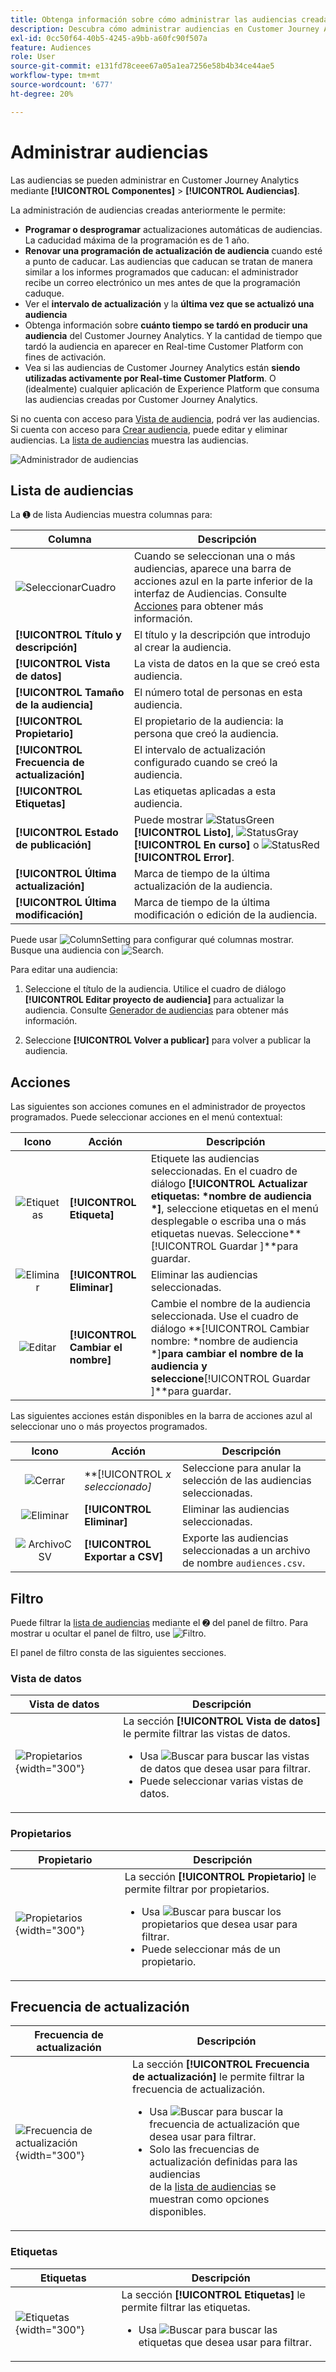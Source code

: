 ```yaml
---
title: Obtenga información sobre cómo administrar las audiencias creadas en Customer Journey Analytics
description: Descubra cómo administrar audiencias en Customer Journey Analytics
exl-id: 0cc50f64-40b5-4245-a9bb-a60fc90f507a
feature: Audiences
role: User
source-git-commit: e131fd78ceee67a05a1ea7256e58b4b34ce44ae5
workflow-type: tm+mt
source-wordcount: '677'
ht-degree: 20%

---
```


# Administrar audiencias

Las audiencias se pueden administrar en Customer Journey Analytics mediante **[!UICONTROL Componentes]** > **[!UICONTROL Audiencias]**.

La administración de audiencias creadas anteriormente le permite:

* **Programar o desprogramar** actualizaciones automáticas de audiencias. La caducidad máxima de la programación es de 1 año.
* **Renovar una programación de actualización de audiencia** cuando esté a punto de caducar. Las audiencias que caducan se tratan de manera similar a los informes programados que caducan: el administrador recibe un correo electrónico un mes antes de que la programación caduque.
* Ver el **intervalo de actualización** y la **última vez que se actualizó una audiencia**
* Obtenga información sobre **cuánto tiempo se tardó en producir una audiencia** del Customer Journey Analytics. Y la cantidad de tiempo que tardó la audiencia en aparecer en Real-time Customer Platform con fines de activación.
* Vea si las audiencias de Customer Journey Analytics están **siendo utilizadas activamente por Real-time Customer Platform**. O (idealmente) cualquier aplicación de Experience Platform que consuma las audiencias creadas por Customer Journey Analytics.

Si no cuenta con acceso para [Vista de audiencia](/help/technotes/access-control.md#user-level-access), podrá ver las audiencias. Si cuenta con acceso para [Crear audiencia](/help/technotes/access-control.md#user-level-access), puede editar y eliminar audiencias. La [lista de audiencias](#audiences-list) muestra las audiencias.

![Administrador de audiencias](assets/audiences-manager.png)

## Lista de audiencias

La ➊ de lista Audiencias muestra columnas para:

| Columna | Descripción |
| --- | --- |
| ![SeleccionarCuadro](/help/assets/icons/SelectBox.svg) | Cuando se seleccionan una o más audiencias, aparece una barra de acciones azul en la parte inferior de la interfaz de Audiencias. Consulte [Acciones](#actions) para obtener más información. |
| **[!UICONTROL Título y descripción]** | El título y la descripción que introdujo al crear la audiencia. |
| **[!UICONTROL Vista de datos]** | La vista de datos en la que se creó esta audiencia. |
| **[!UICONTROL Tamaño de la audiencia]** | El número total de personas en esta audiencia. |
| **[!UICONTROL Propietario]** | El propietario de la audiencia: la persona que creó la audiencia. |
| **[!UICONTROL Frecuencia de actualización]** | El intervalo de actualización configurado cuando se creó la audiencia. |
| **[!UICONTROL Etiquetas]** | Las etiquetas aplicadas a esta audiencia. |
| **[!UICONTROL Estado de publicación]** | Puede mostrar ![StatusGreen](/help/assets/icons/StatusGreen.svg) **[!UICONTROL Listo]**, ![StatusGray](/help/assets/icons/StatusGray.svg) **[!UICONTROL En curso]** o ![StatusRed](/help/assets/icons/StatusRed.svg) **[!UICONTROL Error]**. |
| **[!UICONTROL Última actualización]** | Marca de tiempo de la última actualización de la audiencia. |
| **[!UICONTROL Última modificación]** | Marca de tiempo de la última modificación o edición de la audiencia. |

Puede usar ![ColumnSetting](/help/assets/icons/ColumnSetting.svg) para configurar qué columnas mostrar. Busque una audiencia con ![Search](/help/assets/icons/Search.svg).

Para editar una audiencia:

1. Seleccione el título de la audiencia. Utilice el cuadro de diálogo **[!UICONTROL Editar proyecto de audiencia]** para actualizar la audiencia. Consulte [Generador de audiencias](publish.md#audience-builder) para obtener más información.

1. Seleccione **[!UICONTROL Volver a publicar]** para volver a publicar la audiencia.


## Acciones

Las siguientes son acciones comunes en el administrador de proyectos programados. Puede seleccionar acciones en el menú contextual:

| Icono | Acción | Descripción |
|:---:|---|---|
| ![Etiquetas](/help/assets/icons/Labels.svg) | **[!UICONTROL Etiqueta]** | Etiquete las audiencias seleccionadas. En el cuadro de diálogo **[!UICONTROL Actualizar etiquetas: *nombre de audiencia *]**, seleccione etiquetas en el menú desplegable o escriba una o más etiquetas nuevas. Seleccione**[!UICONTROL Guardar ]**para guardar. |
| ![Eliminar](/help/assets/icons/Delete.svg) | **[!UICONTROL Eliminar]** | Eliminar las audiencias seleccionadas. |
| ![Editar](/help/assets/icons/Edit.svg) | **[!UICONTROL Cambiar el nombre]** | Cambie el nombre de la audiencia seleccionada. Use el cuadro de diálogo **[!UICONTROL Cambiar nombre: *nombre de audiencia *]**para cambiar el nombre de la audiencia y seleccione**[!UICONTROL Guardar ]**para guardar. |

Las siguientes acciones están disponibles en la barra de acciones azul al seleccionar uno o más proyectos programados.

| Icono | Acción | Descripción |
|:---:|---|---|
| ![Cerrar](/help/assets/icons/Close.svg) | **[!UICONTROL *x *seleccionado]** | Seleccione para anular la selección de las audiencias seleccionadas. |
| ![Eliminar](/help/assets/icons/Delete.svg) | **[!UICONTROL Eliminar]** | Eliminar las audiencias seleccionadas. |
| ![ArchivoCSV](/help/assets/icons/FileCSV.svg) | **[!UICONTROL Exportar a CSV]** | Exporte las audiencias seleccionadas a un archivo de nombre `audiences.csv`. |

## Filtro

Puede filtrar la [lista de audiencias](#audiences-list) mediante el ➋ del panel de filtro. Para mostrar u ocultar el panel de filtro, use ![Filtro](/help/assets/icons/Filter.svg).

El panel de filtro consta de las siguientes secciones.

### Vista de datos

| Vista de datos | Descripción |
|---|---|
| ![Propietarios](/help/components/audiences/assets/audiences-filter-dataviews.png){width="300"} | La sección **[!UICONTROL Vista de datos]** le permite filtrar las vistas de datos. <ul><li>Usa ![Buscar](/help/assets/icons/Search.svg) para buscar las vistas de datos que desea usar para filtrar.</li><li>Puede seleccionar varias vistas de datos.</li></ul> |

### Propietarios

| Propietario | Descripción |
|---|---|
| ![Propietarios](/help/components/audiences/assets/audiences-filter-owner.png){width="300"} | La sección **[!UICONTROL Propietario]** le permite filtrar por propietarios. <ul><li>Usa ![Buscar](/help/assets/icons/Search.svg) para buscar los propietarios que desea usar para filtrar.</li><li>Puede seleccionar más de un propietario. </li></ul> |

## Frecuencia de actualización

| Frecuencia de actualización | Descripción |
|---|---|
| ![Frecuencia de actualización](/help/components/audiences/assets/audiences-filter-refreshfrequency.png){width="300"} | La sección **[!UICONTROL Frecuencia de actualización]** le permite filtrar la frecuencia de actualización. <ul><li>Usa ![Buscar](/help/assets/icons/Search.svg) para buscar la frecuencia de actualización que desea usar para filtrar.</li><li>Solo las frecuencias de actualización definidas para las audiencias <br/> de la [lista de audiencias](#audiences-list) se muestran como opciones disponibles.</li></ul> |


### Etiquetas

| Etiquetas | Descripción |
|---|---|
| ![Etiquetas](/help/components/audiences/assets/audiences-filter-tags.png){width="300"} | La sección **[!UICONTROL Etiquetas]** le permite filtrar las etiquetas. <ul><li>Usa ![Buscar](/help/assets/icons/Search.svg) para buscar las etiquetas que desea usar para filtrar. |
